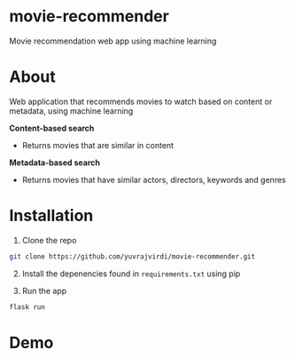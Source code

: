 # movie-recommender

Movie recommendation web app using machine learning

# About

Web application that recommends movies to watch based on content or metadata, using machine learning

**Content-based search**

* Returns movies that are similar in content

**Metadata-based search**
* Returns movies that have similar actors, directors, keywords and genres

# Installation

1. Clone the repo
```bash
git clone https://github.com/yuvrajvirdi/movie-recommender.git
```

2. Install the depenencies found in `requirements.txt` using pip

3. Run the app
```bash
flask run
```

# Demo

